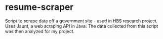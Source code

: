 resume-scraper
==============

Script to scrape data off a government site - used in HBS research project. Uses Jaunt, a web scraping API in Java. The data collected from this script was then analyzed for my project.
